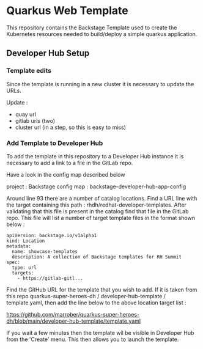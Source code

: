 # Quarkus Web Template

This repository contains the Backstage Template used to create the Kubernetes resources needed to build/deploy a simple quarkus application.

## Developer Hub Setup

### Template edits

Since the template is running in a new cluster it is necessary to update the URLs. 

Update : 
* quay url
* gitlab urls (two)
* cluster url (in a step, so this is easy to miss)

### Add Template to Developer Hub

To add the template in this repository to a Developer Hub instance it is necessary to add a link to a file in the GitLab repo. 

Have a look in the config map described below

project : Backstage
config map : backstage-developer-hub-app-config

Around line 93 there are a number of catalog locations. Find a URL line with the target containing this path : rhdh/redhat-developer-templates. After validating that this file is present in the catalog find that file in the GitLab repo. This file will list a number of target template files in the format shown below :

````
apiVersion: backstage.io/v1alpha1
kind: Location
metadata:
  name: showcase-templates
  description: A collection of Backstage templates for RH Summit
spec:
  type: url
  targets:
    - https://gitlab-gitl...
````

Find the GitHub URL for the template that you wish to add. If it is taken from this repo quarkus-super-heroes-dh / developer-hub-template / template.yaml, then add the line below to the above location target list :

https://github.com/marrober/quarkus-super-heroes-dh/blob/main/developer-hub-template/template.yaml

If you wait a few minutes then the template wil be visible in Developer Hub from the 'Create' menu. This then allows you to launch the template.



